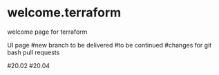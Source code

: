 # welcome.terraform
welcome page for terraform

UI page
#new branch to be delivered
#to be continued
#changes for git bash pull requests


#20.02
#20.04
